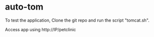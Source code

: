 # auto-tom

To test the application, Clone the git repo and run the script "tomcat.sh".

Access app using http://IP/petclinic
